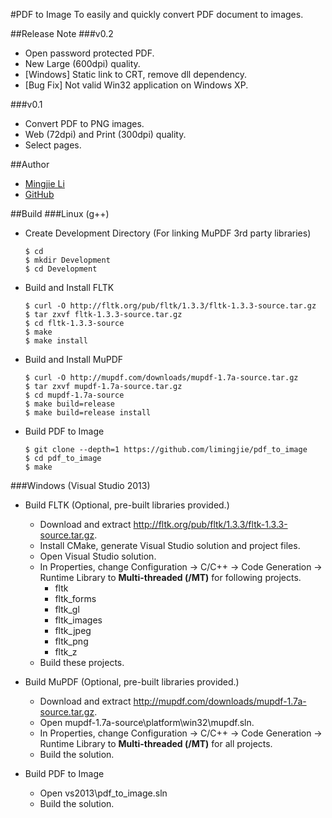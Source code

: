 #PDF to Image
To easily and quickly convert PDF document to images.

##Release Note
###v0.2
- Open password protected PDF.
- New Large (600dpi) quality.
- [Windows] Static link to CRT, remove dll dependency.
- [Bug Fix] Not valid Win32 application on Windows XP.

###v0.1
- Convert PDF to PNG images.
- Web (72dpi) and Print (300dpi) quality.
- Select pages.

##Author
- [Mingjie Li](mailto:limingjie@outlook.com)
- [GitHub](https://github.com/limingjie)

##Build
###Linux (g++)
- Create Development Directory (For linking MuPDF 3rd party libraries)
  ```console
  $ cd
  $ mkdir Development
  $ cd Development
  ```

- Build and Install FLTK
  ```console
  $ curl -O http://fltk.org/pub/fltk/1.3.3/fltk-1.3.3-source.tar.gz
  $ tar zxvf fltk-1.3.3-source.tar.gz
  $ cd fltk-1.3.3-source
  $ make
  $ make install
  ```

- Build and Install MuPDF
  ```console
  $ curl -O http://mupdf.com/downloads/mupdf-1.7a-source.tar.gz
  $ tar zxvf mupdf-1.7a-source.tar.gz
  $ cd mupdf-1.7a-source
  $ make build=release
  $ make build=release install
  ```

- Build PDF to Image
  ```console
  $ git clone --depth=1 https://github.com/limingjie/pdf_to_image
  $ cd pdf_to_image
  $ make
  ```

###Windows (Visual Studio 2013)
- Build FLTK (Optional, pre-built libraries provided.)
  - Download and extract http://fltk.org/pub/fltk/1.3.3/fltk-1.3.3-source.tar.gz.
  - Install CMake, generate Visual Studio solution and project files.
  - Open Visual Studio solution.
  - In Properties, change Configuration -> C/C++ -> Code Generation ->
  Runtime Library to **Multi-threaded (/MT)** for following projects.
    - fltk
    - fltk_forms
    - fltk_gl
    - fltk_images
    - fltk_jpeg
    - fltk_png
    - fltk_z
  - Build these projects.

- Build MuPDF (Optional, pre-built libraries provided.)
  - Download and extract http://mupdf.com/downloads/mupdf-1.7a-source.tar.gz.
  - Open mupdf-1.7a-source\platform\win32\mupdf.sln.
  - In Properties, change Configuration -> C/C++ -> Code Generation ->
  Runtime Library to **Multi-threaded (/MT)** for all projects.
  - Build the solution.

- Build PDF to Image
  - Open vs2013\pdf_to_image.sln
  - Build the solution.
